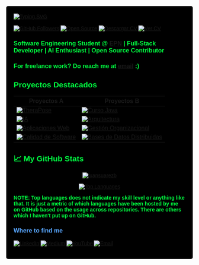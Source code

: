<div style="font-family: 'Orbitron', sans-serif; background-color: #000000; color: #00FF41; padding: 20px; border-radius: 5px;">
<a href="https://git.io/typing-svg"><img src="https://readme-typing-svg.demolab.com?font=Fira+Code&weight=600&size=60&duration=4963&pause=995&color=343434FB&background=FFFFFF&center=true&vCenter=true&width=1000&height=134&lines=Software+developer;Java+lover+%3C3;Open-Source+contribuitor" alt="Typing SVG"></a><br><br>
<a href="https://github.com/juansuarezb"><img src="https://img.shields.io/github/followers/juansuarezb?style=flat&logo=github&label=Follow&logoColor=white&color=181717" alt="GitHub Followers"></a>
<a href="https://github.com/ellerbrock/open-source-badge/"><img src="https://img.shields.io/badge/Open%20Source-Love-informational?style=flat&logo=github&logoColor=white&color=4c1" alt="Open Source"></a>
<a href="https://github.com/juansuarezb/juansuarezb-CV/raw/main/HojaVidaSuarezJuan.pdf"><img src="https://img.shields.io/badge/Download%20CV-PDF-informational?style=flat&logo=adobeacrobatreader&logoColor=white&color=0A66C2" alt="Descargar CV"></a>
<a href="https://github.com/juansuarezb/juansuarezb-CV/blob/main/HojaVidaSuarezJuan.pdf"><img src="https://img.shields.io/badge/View%20CV-PDF-informational?style=flat&logo=readthedocs&logoColor=white&color=FF5733" alt="Ver CV"></a>
<h3 align="left">Software Engineering Student @ <a href="https://www.epn.edu.ec/">EPN</a> | Full-Stack Developer | AI Enthusiast | Open Source Contributor</h3>
<h3 align="left">For freelance work? Do reach me at <a href="mailto:juandisuarez87@hotmail.com">email</a> :)</h3>

##  Proyectos Destacados
  
| Proyectos A | Proyectos B |
|-----------|------------|
| [![TheraPose](https://github-readme-stats.vercel.app/api/pin/?username=juansuarezb&repo=TheraPose_v1.0&show_icons=true&line_height=27&title_color=6aa6f8&text_color=8a919a&icon_color=6aa6f8&bg_color=22272e&show_stars=true&star_color=ffd700)](https://github.com/juansuarezb/TheraPose_v1.0) | [![Curso Java](https://github-readme-stats.vercel.app/api/pin/?username=juansuarezb&repo=CursoJava&show_icons=true&line_height=27&title_color=6aa6f8&text_color=8a919a&icon_color=6aa6f8&bg_color=22272e&show_stars=true&star_color=ffd700)](https://github.com/juansuarezb/CursoJava) |
| [![IA](https://github-readme-stats.vercel.app/api/pin/?username=juansuarezb&repo=InteligenciaArtificial&show_icons=true&line_height=27&title_color=6aa6f8&text_color=8a919a&icon_color=6aa6f8&bg_color=22272e&show_stars=true&star_color=ffd700)](https://github.com/juansuarezb/InteligenciaArtificial) | [![Arquitectura](https://github-readme-stats.vercel.app/api/pin/?username=juansuarezb&repo=ArquitecturaDeComputadores&show_icons=true&line_height=27&title_color=6aa6f8&text_color=8a919a&icon_color=6aa6f8&bg_color=22272e&show_stars=true&star_color=ffd700)](https://github.com/juansuarezb/ArquitecturaDeComputadores) |
| [![Aplicaciones Web](https://github-readme-stats.vercel.app/api/pin/?username=juansuarezb&repo=AplicacionesWeb&show_icons=true&line_height=27&title_color=6aa6f8&text_color=8a919a&icon_color=6aa6f8&bg_color=22272e&show_stars=true&star_color=ffd700)](https://github.com/juansuarezb/AplicacionesWeb) | [![Gestión Organizacional](https://github-readme-stats.vercel.app/api/pin/?username=juansuarezb&repo=GestionOrganizacional&show_icons=true&line_height=27&title_color=6aa6f8&text_color=8a919a&icon_color=6aa6f8&bg_color=22272e&show_stars=true&star_color=ffd700)](https://github.com/juansuarezb/GestionOrganizacional) |
| [![Calidad de Software](https://github-readme-stats.vercel.app/api/pin/?username=juansuarezb&repo=CalidadDeSoftware&show_icons=true&line_height=27&title_color=6aa6f8&text_color=8a919a&icon_color=6aa6f8&bg_color=22272e&show_stars=true&star_color=ffd700)](https://github.com/juansuarezb/CalidadDeSoftware) | [![Bases de Datos Distribuidas](https://github-readme-stats.vercel.app/api/pin/?username=juansuarezb&repo=BasesDeDatosDistribuidas&show_icons=true&line_height=27&title_color=6aa6f8&text_color=8a919a&icon_color=6aa6f8&bg_color=22272e&show_stars=true&star_color=ffd700)](https://github.com/juansuarezb/BasesDeDatosDistribuidas) |
<h2>📈 My GitHub Stats</h2>
<p align="center"><a href="https://github.com/anuraghazra/github-readme-stats"><img src="https://github-readme-stats.vercel.app/api?username=juansuarezb&show_icons=true&theme=tokyonight" alt="juansuarezb" /></a></p>
<p align="center"><a href="https://github.com/anuraghazra/github-readme-stats"><img src="https://github-readme-stats.vercel.app/api/top-langs/?username=juansuarezb&layout=compact&theme=tokyonight" alt="Top Languages" /></a></p>
<p><strong>NOTE: Top languages does not indicate my skill level or anything like that. It is just a metric of which languages have been hosted by me on GitHub based on the usage across repositories. There are others which I haven't put up on GitHub.</strong></p>
<h3 style="color: #58a6ff;">Where to find me</h3>
<p>
<a href="https://www.linkedin.com/in/suarezjuandb" target="_blank"><img alt="LinkedIn" src="https://img.shields.io/badge/LinkedIn-Connect-informational?style=flat&logo=linkedin&logoColor=white&color=0A66C2" /></a>
<a href="https://medium.com/@juandisuarez87" target="_blank"><img alt="Medium" src="https://img.shields.io/badge/Medium-Read-informational?style=flat&logo=medium&logoColor=white&color=12100E" /></a>
<a href="https://youtube.com/@dsb8091" target="_blank"><img alt="YouTube" src="https://img.shields.io/badge/YouTube-Subscribe-informational?style=flat&logo=youtube&logoColor=white&color=FF0000" /></a>
<a href="mailto:juandisuarez87@hotmail.com"><img alt="Email" src="https://img.shields.io/badge/Email-Contact-informational?style=flat&logo=gmail&logoColor=white&color=D14836" /></a>
</p>
</div>
